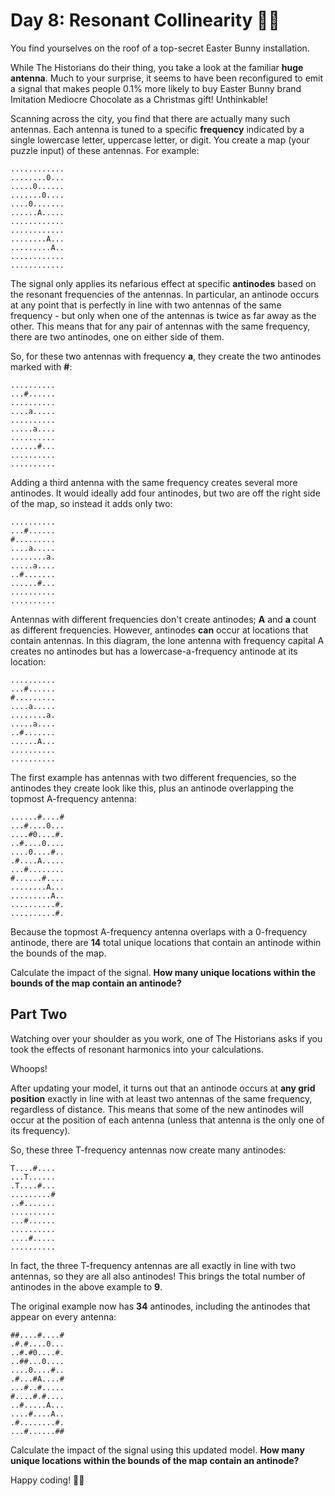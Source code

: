 # Day 8: Resonant Collinearity 🎄🦀

You find yourselves on the roof of a top-secret Easter Bunny installation.

While The Historians do their thing, you take a look at the familiar **huge antenna**. Much to your surprise, it seems 
to have been reconfigured to emit a signal that makes people 0.1% more likely to buy Easter Bunny brand Imitation 
Mediocre Chocolate as a Christmas gift! Unthinkable!

Scanning across the city, you find that there are actually many such antennas. Each antenna is tuned to a specific 
**frequency** indicated by a single lowercase letter, uppercase letter, or digit. You create a map (your puzzle input) 
of these antennas. For example:


```
............
........0...
.....0......
.......0....
....0.......
......A.....
............
............
........A...
.........A..
............
............
```

The signal only applies its nefarious effect at specific **antinodes** based on the resonant frequencies of the antennas. 
In particular, an antinode occurs at any point that is perfectly in line with two antennas of the same frequency - but 
only when one of the antennas is twice as far away as the other. This means that for any pair of antennas with the same 
frequency, there are two antinodes, one on either side of them.

So, for these two antennas with frequency **a**, they create the two antinodes marked with **#**:

```
..........
...#......
..........
....a.....
..........
.....a....
..........
......#...
..........
..........
```

Adding a third antenna with the same frequency creates several more antinodes. It would ideally add four antinodes, 
but two are off the right side of the map, so instead it adds only two:

```
..........
...#......
#.........
....a.....
........a.
.....a....
..#.......
......#...
..........
..........
```

Antennas with different frequencies don't create antinodes; **A** and **a** count as different frequencies. However,
antinodes **can** occur at locations that contain antennas. In this diagram, the lone antenna with frequency 
capital A creates no antinodes but has a lowercase-a-frequency antinode at its location:

```
..........
...#......
#.........
....a.....
........a.
.....a....
..#.......
......A...
..........
..........
```

The first example has antennas with two different frequencies, so the antinodes they create look like this, plus an 
antinode overlapping the topmost A-frequency antenna:

```
......#....#
...#....0...
....#0....#.
..#....0....
....0....#..
.#....A.....
...#........
#......#....
........A...
.........A..
..........#.
..........#.
```

Because the topmost A-frequency antenna overlaps with a 0-frequency antinode, there are **14** total unique locations 
that contain an antinode within the bounds of the map.

Calculate the impact of the signal. **How many unique locations within the bounds of the map contain an antinode?**

## Part Two

Watching over your shoulder as you work, one of The Historians asks if you took the effects of resonant harmonics into 
your calculations.

Whoops!

After updating your model, it turns out that an antinode occurs at **any grid position** exactly in line with at least 
two antennas of the same frequency, regardless of distance. This means that some of the new antinodes will occur at 
the position of each antenna (unless that antenna is the only one of its frequency).

So, these three T-frequency antennas now create many antinodes:

```
T....#....
...T......
.T....#...
.........#
..#.......
..........
...#......
..........
....#.....
..........
```

In fact, the three T-frequency antennas are all exactly in line with two antennas, so they are all also antinodes! 
This brings the total number of antinodes in the above example to **9**.

The original example now has **34** antinodes, including the antinodes that appear on every antenna:

```
##....#....#
.#.#....0...
..#.#0....#.
..##...0....
....0....#..
.#...#A....#
...#..#.....
#....#.#....
..#.....A...
....#....A..
.#........#.
...#......##
```

Calculate the impact of the signal using this updated model. **How many unique locations within the bounds of the map 
contain an antinode?**


Happy coding! 🎄🦀
